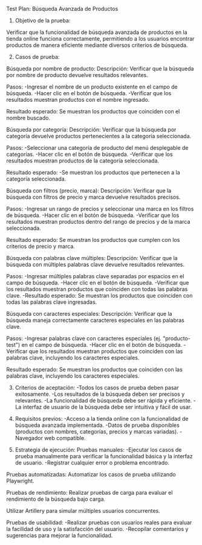 Test Plan: Búsqueda Avanzada de Productos

1. Objetivo de la prueba:

Verificar que la funcionalidad de búsqueda avanzada de productos en la tienda online funciona correctamente, permitiendo a los usuarios encontrar productos de manera eficiente mediante diversos criterios de búsqueda.

2. Casos de prueba:

Búsqueda por nombre de producto:
Descripción: 
Verificar que la búsqueda por nombre de producto devuelve resultados relevantes.

Pasos:
-Ingresar el nombre de un producto existente en el campo de búsqueda.
-Hacer clic en el botón de búsqueda.
-Verificar que los resultados muestran productos con el nombre ingresado.

Resultado esperado: 
Se muestran los productos que coinciden con el nombre buscado.

Búsqueda por categoría:
Descripción: Verificar que la búsqueda por categoría devuelve productos pertenecientes a la categoría seleccionada.

Pasos:
-Seleccionar una categoría de producto del menú desplegable de categorías.
-Hacer clic en el botón de búsqueda.
-Verificar que los resultados muestran productos de la categoría seleccionada.

Resultado esperado: 
-Se muestran los productos que pertenecen a la categoría seleccionada.

Búsqueda con filtros (precio, marca):
Descripción: 
Verificar que la búsqueda con filtros de precio y marca devuelve resultados precisos.

Pasos:
-Ingresar un rango de precios y seleccionar una marca en los filtros de búsqueda.
-Hacer clic en el botón de búsqueda.
-Verificar que los resultados muestran productos dentro del rango de precios y de la marca seleccionada.

Resultado esperado: 
Se muestran los productos que cumplen con los criterios de precio y marca.

Búsqueda con palabras clave múltiples:
Descripción: 
Verificar que la búsqueda con múltiples palabras clave devuelve resultados relevantes.

Pasos:
-Ingresar múltiples palabras clave separadas por espacios en el campo de búsqueda.
-Hacer clic en el botón de búsqueda.
-Verificar que los resultados muestran productos que coinciden con todas las palabras clave.
-Resultado esperado: Se muestran los productos que coinciden con todas las palabras clave ingresadas.

Búsqueda con caracteres especiales:
Descripción: Verificar que la búsqueda maneja correctamente caracteres especiales en las palabras clave.

Pasos:
-Ingresar palabras clave con caracteres especiales (ej. "producto-test") en el campo de búsqueda.
-Hacer clic en el botón de búsqueda.
-Verificar que los resultados muestran productos que coinciden con las palabras clave, incluyendo los caracteres especiales.

Resultado esperado: 
Se muestran los productos que coinciden con las palabras clave, incluyendo los caracteres especiales.

3. Criterios de aceptación:
-Todos los casos de prueba deben pasar exitosamente.
-Los resultados de la búsqueda deben ser precisos y relevantes.
-La funcionalidad de búsqueda debe ser rápida y eficiente.
-La interfaz de usuario de la búsqueda debe ser intuitiva y fácil de usar.

4. Requisitos previos:
-Acceso a la tienda online con la funcionalidad de búsqueda avanzada implementada.
-Datos de prueba disponibles (productos con nombres, categorías, precios y marcas variadas).
-Navegador web compatible.

5. Estrategia de ejecución:
Pruebas manuales:
-Ejecutar los casos de prueba manualmente para verificar la funcionalidad básica y la interfaz de usuario.
-Registrar cualquier error o problema encontrado.

Pruebas automatizadas:
Automatizar los casos de prueba utilizando Playwright.

Pruebas de rendimiento:
Realizar pruebas de carga para evaluar el rendimiento de la búsqueda bajo carga.

Utilizar Artillery para simular múltiples usuarios concurrentes.

Pruebas de usabilidad:
-Realizar pruebas con usuarios reales para evaluar la facilidad de uso y la satisfacción del usuario.
-Recopilar comentarios y sugerencias para mejorar la funcionalidad.